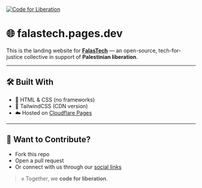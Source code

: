 [![Code for Liberation](https://img.shields.io/badge/🇵🇸%20Code_for_Liberation-falastech.org-%23E60023.svg)](https://falastech.pages.dev)

# 🌐 falastech.pages.dev

This is the landing website for [**FalasTech**](https://falastech.pages.dev) — an open-source, tech-for-justice collective in support of **Palestinian liberation**.

---

## 🛠 Built With

- 🧱 HTML & CSS (no frameworks)  
- 💨 TailwindCSS (CDN version)  
- ☁️ Hosted on [Cloudflare Pages](https://pages.cloudflare.com)

---

## 🤝 Want to Contribute?

- Fork this repo  
- Open a pull request  
- Or connect with us through our [social links](https://github.com/FalasTech/.github/blob/main/social.md)

> ✊ Together, we **code for liberation**.
